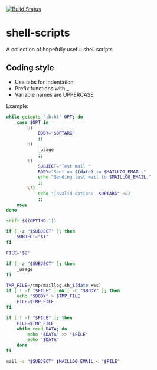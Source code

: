 [![Build Status](https://travis-ci.org/Josef-Friedrich/shell-scripts.svg?branch=master)](https://travis-ci.org/Josef-Friedrich/shell-scripts)

# shell-scripts

A collection of hopefully useful shell scripts

## Coding style

* Use tabs for indentation
* Prefix functions with _
* Variable names are UPPERCASE

Example:

```sh
while getopts ":b:ht" OPT; do
	case $OPT in
		b)
			BODY="$OPTARG"
			;;
		h)
			_usage
			;;
		t)
			SUBJECT="Test mail "
			BODY="Sent on $(date) to $MAILLOG_EMAIL."
			echo "Sending test mail to $MAILLOG_EMAIL."
			;;
		\?)
			echo "Invalid option: -$OPTARG" >&2
			;;
	esac
done

shift $((OPTIND-1))

if [ -z "$SUBJECT" ]; then
	SUBJECT="$1"
fi

FILE="$2"

if [ -z "$SUBJECT" ]; then
	_usage
fi

TMP_FILE=/tmp/maillog.sh_$(date +%s)
if [ ! -f "$FILE" ] && [ -n "$BODY" ]; then
	echo "$BODY" > $TMP_FILE
	FILE=$TMP_FILE
fi

if [ ! -f "$FILE" ]; then
	FILE=$TMP_FILE
	while read DATA; do
		echo "$DATA" >> "$FILE"
		echo "$DATA"
	done
fi

mail -s "$SUBJECT" $MAILLOG_EMAIL < "$FILE"
```
